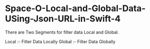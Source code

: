 # Space-O-Local-and-Global-Data-USing-Json-URL-in-Swift-4


There are Two Segments for filter data Local and Global.

Local :- 
   Filter Data Locally
Global :- 
  Filter Data Globally
   
  
